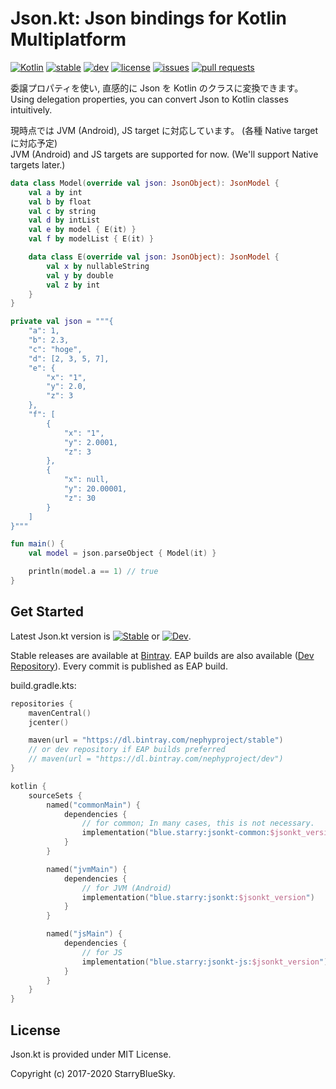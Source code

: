 # Json.kt: Json bindings for Kotlin Multiplatform
[![Kotlin](https://img.shields.io/badge/Kotlin-1.3.72-blue.svg)](https://kotlinlang.org)
[![stable](https://img.shields.io/bintray/v/nephyproject/stable/JsonKt.svg?label=stable)](https://bintray.com/nephyproject/stable/JsonKt/_latestVersion)
[![dev](https://img.shields.io/bintray/v/nephyproject/dev/JsonKt.svg?label=dev)](https://bintray.com/nephyproject/dev/JsonKt/_latestVersion)
[![license](https://img.shields.io/github/license/StarryBlueSky/Json.kt.svg)](https://github.com/StarryBlueSky/Json.kt/blob/master/LICENSE)
[![issues](https://img.shields.io/github/issues/StarryBlueSky/Json.kt.svg)](https://github.com/StarryBlueSky/Json.kt/issues)
[![pull requests](https://img.shields.io/github/issues-pr/StarryBlueSky/Json.kt.svg)](https://github.com/StarryBlueSky/Json.kt/pulls)  

委譲プロパティを使い, 直感的に Json を Kotlin のクラスに変換できます。  
Using delegation properties, you can convert Json to Kotlin classes intuitively.  

現時点では JVM (Android), JS target に対応しています。 (各種 Native target に対応予定)  
JVM (Android) and JS targets are supported for now. (We'll support Native targets later.)  

```kotlin
data class Model(override val json: JsonObject): JsonModel {
    val a by int
    val b by float
    val c by string
    val d by intList
    val e by model { E(it) }
    val f by modelList { E(it) }

    data class E(override val json: JsonObject): JsonModel {
        val x by nullableString
        val y by double
        val z by int
    }
}

private val json = """{
    "a": 1,
    "b": 2.3,
    "c": "hoge",
    "d": [2, 3, 5, 7],
    "e": {
        "x": "1",
        "y": 2.0,
        "z": 3
    },
    "f": [
        {
            "x": "1",
            "y": 2.0001,
            "z": 3
        },
        {
            "x": null,
            "y": 20.00001,
            "z": 30
        }
    ]
}"""

fun main() {
    val model = json.parseObject { Model(it) }

    println(model.a == 1) // true
}
```

Get Started
-----------

Latest Json.kt version is [![Stable](https://img.shields.io/bintray/v/nephyproject/stable/JsonKt.svg?label=stable)](https://bintray.com/nephyproject/dev/JsonKt/_latestVersion) or [![Dev](https://img.shields.io/bintray/v/nephyproject/dev/JsonKt.svg?label=dev)](https://bintray.com/nephyproject/dev/JsonKt/_latestVersion).  

Stable releases are available at [Bintray](https://bintray.com/nephyproject/stable/JsonKt). EAP builds are also available ([Dev Repository](https://bintray.com/nephyproject/dev/JsonKt)). Every commit is published as EAP build.  

build.gradle.kts:
```kotlin
repositories {
    mavenCentral()
    jcenter()

    maven(url = "https://dl.bintray.com/nephyproject/stable")
    // or dev repository if EAP builds preferred
    // maven(url = "https://dl.bintray.com/nephyproject/dev")
}

kotlin {
    sourceSets {
        named("commonMain") {
            dependencies {
                // for common; In many cases, this is not necessary.
                implementation("blue.starry:jsonkt-common:$jsonkt_version")
            }
        }

        named("jvmMain") {
            dependencies {
                // for JVM (Android)
                implementation("blue.starry:jsonkt:$jsonkt_version")
            }
        }

        named("jsMain") {
            dependencies {
                // for JS
                implementation("blue.starry:jsonkt-js:$jsonkt_version")
            }
        }
    }
}
```

License
---------

Json.kt is provided under MIT License.  

Copyright (c) 2017-2020 StarryBlueSky.
